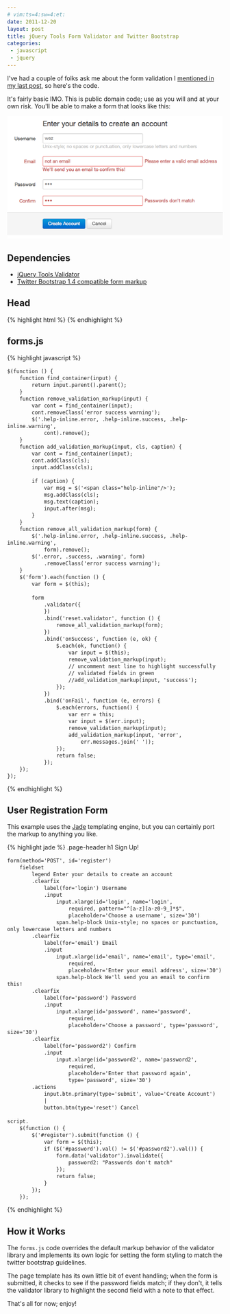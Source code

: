 ```yaml
---
# vim:ts=4:sw=4:et:
date: 2011-12-20
layout: post
title: jQuery Tools Form Validator and Twitter Bootstrap
categories:
 - javascript
 - jquery
---
```


I've had a couple of folks ask me about the form validation I
[mentioned in my last
post](http://wezfurlong.org/blog/2011/dec/nodejs-first-impressions/), so
here's the code.

It's fairly basic IMO.  This is public domain code; use as you will and
at your own risk.  You'll be able to make a form that looks like this:

![Example Form](/images/bootstrap-form.png)

<!--more-->

Dependencies
------------

 * [jQuery Tools Validator](http://flowplayer.org/tools/validator/)
 * [Twitter Bootstrap 1.4 compatible
   form markup](http://twitter.github.com/bootstrap/index.html#forms)


Head
----

{% highlight html %}
    <!-- your preferred jquery -->
    <script src="jquery.js"></script>
    <!-- the jquery validator -->
    <script src="validator.js"></script>
    <!-- the twitter bootstrap -->
    <link rel="stylesheet" href="bootstrap.css">
    <!-- the javascript below -->
    <script src="forms.js"></script>
{% endhighlight %}


forms.js
--------

{% highlight javascript %}

    $(function () {
        function find_container(input) {
            return input.parent().parent();
        }
        function remove_validation_markup(input) {
            var cont = find_container(input);
            cont.removeClass('error success warning');
            $('.help-inline.error, .help-inline.success, .help-inline.warning',
                cont).remove();
        }
        function add_validation_markup(input, cls, caption) {
            var cont = find_container(input);
            cont.addClass(cls);
            input.addClass(cls);
                
            if (caption) {
                var msg = $('<span class="help-inline"/>');
                msg.addClass(cls);
                msg.text(caption);
                input.after(msg);
            }       
        }
        function remove_all_validation_markup(form) {
            $('.help-inline.error, .help-inline.success, .help-inline.warning',
                form).remove(); 
            $('.error, .success, .warning', form)
                .removeClass('error success warning');
        }               
        $('form').each(function () {
            var form = $(this);
                    
            form
                .validator({
                })
                .bind('reset.validator', function () {
                    remove_all_validation_markup(form);
                })
                .bind('onSuccess', function (e, ok) {
                    $.each(ok, function() {
                        var input = $(this);
                        remove_validation_markup(input);
                        // uncomment next line to highlight successfully
                        // validated fields in green
                        //add_validation_markup(input, 'success');
                    }); 
                })
                .bind('onFail', function (e, errors) {
                    $.each(errors, function() {
                        var err = this;
                        var input = $(err.input);
                        remove_validation_markup(input);
                        add_validation_markup(input, 'error',
                            err.messages.join(' '));
                    });
                    return false;
                });
        });
    });

{% endhighlight %}

User Registration Form
----------------------

This example uses the [Jade](https://github.com/visionmedia/jade)
templating engine, but you can certainly port the markup to anything you
like.

{% highlight jade %}
    .page-header
        h1 Sign Up!

    form(method='POST', id='register')
        fieldset
            legend Enter your details to create an account
            .clearfix
                label(for='login') Username
                .input
                    input.xlarge(id='login', name='login',
                        required, pattern="^[a-z][a-z0-9_]*$",
                        placeholder='Choose a username', size='30')
                    span.help-block Unix-style; no spaces or punctuation, only lowercase letters and numbers
            .clearfix
                label(for='email') Email
                .input
                    input.xlarge(id='email', name='email', type='email',
                        required,
                        placeholder='Enter your email address', size='30')
                    span.help-block We'll send you an email to confirm this!
            .clearfix
                label(for='password') Password
                .input
                    input.xlarge(id='password', name='password',
                        required,
                        placeholder='Choose a password', type='password', size='30')
            .clearfix
                label(for='password2') Confirm
                .input
                    input.xlarge(id='password2', name='password2',
                        required,
                        placeholder='Enter that password again',
                        type='password', size='30')
            .actions
                input.btn.primary(type='submit', value='Create Account')
                | 
                button.btn(type='reset') Cancel

    script.
        $(function () {
            $('#register').submit(function () {
                var form = $(this);
                if ($('#password').val() != $('#password2').val()) {
                    form.data('validator').invalidate({
                        password2: "Passwords don't match"
                    });
                    return false;
                }
            });
        });
{% endhighlight %}



How it Works
------------

The `forms.js` code overrides the default markup behavior of the validator library and implements its own logic for setting the form styling to match the twitter bootstrap guidelines.

The page template has its own little bit of event handling; when the form is submitted, it checks to see if the password fields match; if they don't, it tells the validator library to highlight the second field with a note to that effect.

That's all for now; enjoy!


